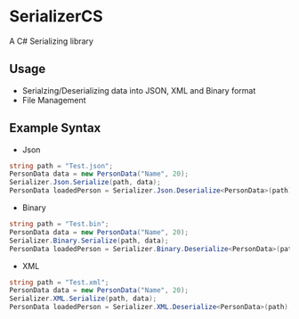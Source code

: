 # SerializerCS
A C# Serializing library

## Usage
- Serialzing/Deserializing data into JSON, XML and Binary format
- File Management

## Example Syntax
- Json
```csharp
string path = "Test.json";
PersonData data = new PersonData("Name", 20);
Serializer.Json.Serialize(path, data);
PersonData loadedPerson = Serializer.Json.Deserialize<PersonData>(path);
```
- Binary
```csharp
string path = "Test.bin";
PersonData data = new PersonData("Name", 20);
Serializer.Binary.Serialize(path, data);
PersonData loadedPerson = Serializer.Binary.Deserialize<PersonData>(path);
```
- XML
```csharp
string path = "Test.xml";
PersonData data = new PersonData("Name", 20);
Serializer.XML.Serialize(path, data);
PersonData loadedPerson = Serializer.XML.Deserialize<PersonData>(path);
